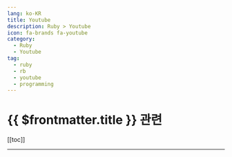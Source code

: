 ```yaml
---
lang: ko-KR
title: Youtube
description: Ruby > Youtube
icon: fa-brands fa-youtube
category:
  - Ruby
  - Youtube
tag: 
  - ruby
  - rb
  - youtube
  - programming
---
```


# {{ $frontmatter.title }} 관련

[[toc]]

---

<MyYouTubeItems jsonName="yu-DriftingRuby" /><!-- Drifting Ruby  -->
<MyYouTubeItems jsonName="yu-codeops-show" /><!-- CodeOps Show -->
<MyYouTubeItems jsonName="yu-won2know" /><!-- 원노의 원투노 -->
<MyYouTubeItems jsonName="yu-webcrunch" /><!-- Webcrunch -->
<MyYouTubeItems jsonName="yu-nickytonline" /><!-- Nick Taylor -->
<MyYouTubeItems jsonName="yu-rtcodes" /><!-- Rajat Talesra -->
<MyYouTubeItems jsonName="yu-birch_js" /><!-- Jamie Birch -->

<TagLinks />